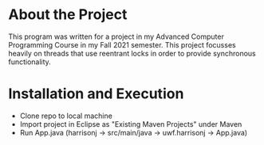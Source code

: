 # About the Project
This program was written for a project in my Advanced Computer Programming Course in my Fall 2021 semester. This project focusses heavily on threads that use reentrant locks in order to provide synchronous functionality.

# Installation and Execution
* Clone repo to local machine
* Import project in Eclipse as "Existing Maven Projects" under Maven
* Run App.java (harrisonj -> src/main/java -> uwf.harrisonj -> App.java)
